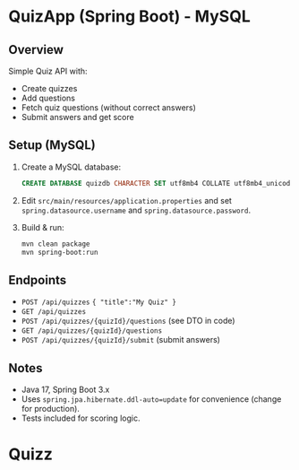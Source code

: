 # QuizApp (Spring Boot) - MySQL

## Overview
Simple Quiz API with:
- Create quizzes
- Add questions
- Fetch quiz questions (without correct answers)
- Submit answers and get score

## Setup (MySQL)
1. Create a MySQL database:
   ```sql
   CREATE DATABASE quizdb CHARACTER SET utf8mb4 COLLATE utf8mb4_unicode_ci;
   ```
2. Edit `src/main/resources/application.properties` and set `spring.datasource.username` and `spring.datasource.password`.

3. Build & run:
   ```bash
   mvn clean package
   mvn spring-boot:run
   ```

## Endpoints
- `POST /api/quizzes` `{ "title":"My Quiz" }`
- `GET /api/quizzes`
- `POST /api/quizzes/{quizId}/questions` (see DTO in code)
- `GET /api/quizzes/{quizId}/questions`
- `POST /api/quizzes/{quizId}/submit` (submit answers)

## Notes
- Java 17, Spring Boot 3.x
- Uses `spring.jpa.hibernate.ddl-auto=update` for convenience (change for production).
- Tests included for scoring logic.
# Quizz
